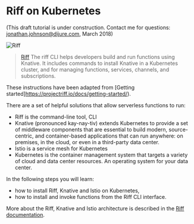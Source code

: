# Riff on Kubernetes #

(This draft tutorial is under construction. Contact me for questions: jonathan.johnson@dijure.com, March 2018)

![Riff](/javajon/courses/kubernetes-serverless/riff/assets/riff.png "Riff is for functions")

> [Riff](https://projectriff.io) The riff CLI helps developers build and run functions using Knative. It includes commands to install Knative in a Kubernetes cluster, and for managing functions, services, channels, and subscriptions.

These instructions have been adapted from [Getting started]https://projectriff.io/docs/getting-started/). 

There are a set of helpful solutions that allow serverless functions to run:

- Riff is the command-line tool, CLI
- Knative (pronounced kay-nay-tiv) extends Kubernetes to provide a set of middleware components that are essential to build modern, source-centric, and container-based applications that can run anywhere: on premises, in the cloud, or even in a third-party data center.
- Istio is a service mesh for Kubernetes
- Kubernetes is the container management system that targets a variety of cloud and data center resources. An operating system for your data center.

In the following steps you will learn:

- how to install Riff, Knative and Istio on Kubernetes,
- how to install and invoke functions from the Riff CLI interface.

More about the Riff, Knative and Istio architecture is described in the [Riff documentation](https://projectriff.io).
